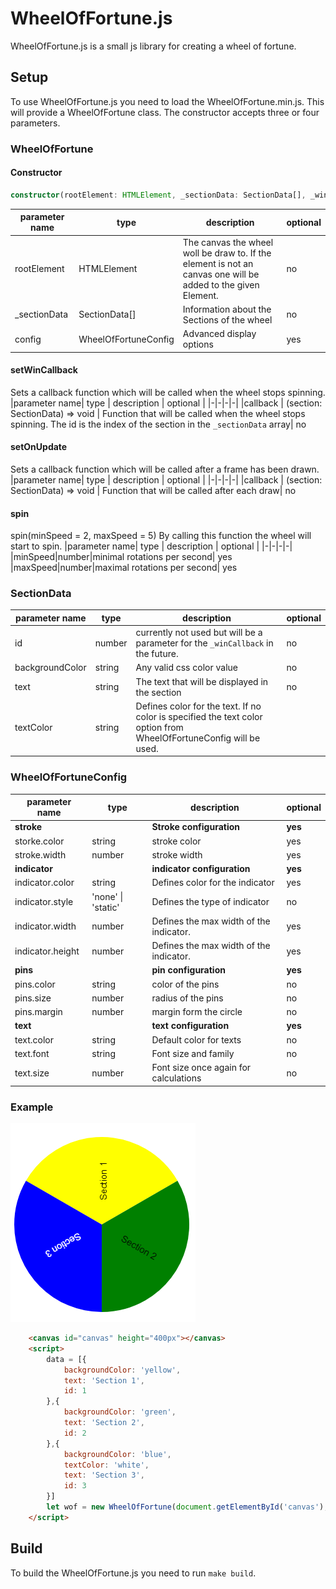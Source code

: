 # WheelOfFortune.js

WheelOfFortune.js is a small js library for creating a wheel of fortune.

## Setup
To use WheelOfFortune.js you need to load the WheelOfFortune.min.js. This will provide a WheelOfFortune class. The constructor accepts three or four parameters.

### WheelOfFortune

#### Constructor
```typescript
constructor(rootElement: HTMLElement, _sectionData: SectionData[], _winCallback: (section: SectionnData) => void, config: WheelOfFortuneConfig)
```

|parameter name| type | description | optional |
|-|-|-|-|
|rootElement | HTMLElement | The canvas the wheel woll be draw to. If the element is not an canvas one will be added to the given Element.|no
|_sectionData| SectionData[] | Information about the Sections of the wheel| no
|config| WheelOfFortuneConfig | Advanced display options | yes

#### setWinCallback
Sets a callback function which will be called when the wheel stops spinning.
|parameter name| type | description | optional |
|-|-|-|-|
|callback | (section: SectionData) => void | Function that will be called when the wheel stops spinning. The id is the index of the section in the `_sectionData` array| no

#### setOnUpdate
Sets a callback function which will be called after a frame has been drawn.
|parameter name| type | description | optional |
|-|-|-|-|
|callback | (section: SectionData) => void | Function that will be called after each draw| no

#### spin
spin(minSpeed = 2, maxSpeed = 5)
By calling this function the wheel will start to spin.
|parameter name| type | description | optional |
|-|-|-|-|
|minSpeed|number|minimal rotations per second| yes
|maxSpeed|number|maximal rotations per second| yes

### SectionData
|parameter name| type | description | optional |
|-|-|-|-|
id | number | currently not used but will be a parameter for the `_winCallback` in the future. | no
backgroundColor | string | Any valid css color value | no
text | string | The text that will be displayed in the section | no
textColor | string | Defines color for the text. If no color is specified the text color option from WheelOfFortuneConfig will be used.

### WheelOfFortuneConfig
|parameter name| type | description | optional |
|-|-|-|-|
__stroke__ | |__Stroke configuration__ | __yes__
storke.color | string | stroke color | yes 
stroke.width | number | stroke width | yes
__indicator__ | | __indicator configuration__ | __yes__
indicator.color | string | Defines color for the indicator | yes
indicator.style | 'none' \| 'static'| Defines the type of indicator | no
indicator.width | number | Defines the max width of the indicator. | yes
indicator.height| number | Defines the max width of the indicator. | yes
__pins__ | | __pin configuration__ | __yes__ 
pins.color | string | color of the pins | no 
pins.size | number | radius of the pins | no
pins.margin | number | margin form the circle | no
__text__ || __text configuration__ | __yes__
text.color | string | Default color for texts | no
text.font | string | Font size and family | no
text.size | number | Font size once again for calculations | no


### Example

![alt text](preview.png "Wheel of Fortune preview")

```HTML
    <canvas id="canvas" height="400px"></canvas>
    <script>
        data = [{
            backgroundColor: 'yellow',
            text: 'Section 1',
            id: 1
        },{
            backgroundColor: 'green',
            text: 'Section 2',
            id: 2
        },{
            backgroundColor: 'blue',
            textColor: 'white',
            text: 'Section 3',
            id: 3
        }]
        let wof = new WheelOfFortune(document.getElementById('canvas'), data, console.log);
    </script>
```

## Build
To build the WheelOfFortune.js you need to run `make build`.

